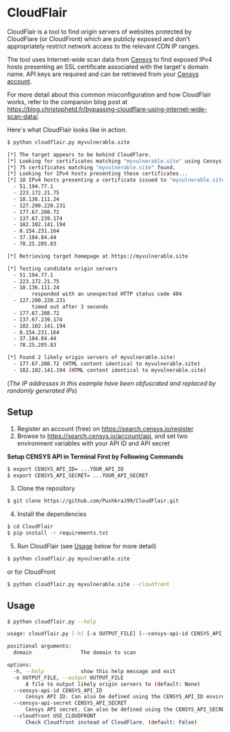 # CloudFlair

CloudFlair is a tool to find origin servers of websites protected by CloudFlare (or CloudFront) which are publicly exposed and don't appropriately restrict network access to the relevant CDN IP ranges.

The tool uses Internet-wide scan data from [Censys](https://censys.io) to find exposed IPv4 hosts presenting an SSL certificate associated with the target's domain name. API keys are required and can be retrieved from your [Censys account](https://search.censys.io/account/api).

For more detail about this common misconfiguration and how CloudFlair works, refer to the companion blog post at <https://blog.christophetd.fr/bypassing-cloudflare-using-internet-wide-scan-data/>.

Here's what CloudFlair looks like in action.

```bash
$ python cloudflair.py myvulnerable.site

[*] The target appears to be behind CloudFlare.
[*] Looking for certificates matching "myvulnerable.site" using Censys
[*] 75 certificates matching "myvulnerable.site" found.
[*] Looking for IPv4 hosts presenting these certificates...
[*] 10 IPv4 hosts presenting a certificate issued to "myvulnerable.site" were found.
  - 51.194.77.1
  - 223.172.21.75
  - 18.136.111.24
  - 127.200.220.231
  - 177.67.208.72
  - 137.67.239.174
  - 182.102.141.194
  - 8.154.231.164
  - 37.184.84.44
  - 78.25.205.83

[*] Retrieving target homepage at https://myvulnerable.site

[*] Testing candidate origin servers
  - 51.194.77.1
  - 223.172.21.75
  - 18.136.111.24
        responded with an unexpected HTTP status code 404
  - 127.200.220.231
        timed out after 3 seconds
  - 177.67.208.72
  - 137.67.239.174
  - 182.102.141.194
  - 8.154.231.164
  - 37.184.84.44
  - 78.25.205.83

[*] Found 2 likely origin servers of myvulnerable.site!
  - 177.67.208.72 (HTML content identical to myvulnerable.site)
  - 182.102.141.194 (HTML content identical to myvulnerable.site)
```

(_The IP addresses in this example have been obfuscated and replaced by randomly generated IPs_)

## Setup

1. Register an account (free) on <https://search.censys.io/register>
2. Browse to <https://search.censys.io/account/api>, and set two environment variables with your API ID and API secret

**Setup CENSYS API in Terminal First by Following Commands**
```bash
$ export CENSYS_API_ID= ...YOUR_API_ID
$ export CENSYS_API_SECRET= ...YOUR_API_SECRET
```

3. Clone the repository

```bash
$ git clone https://github.com/PushkraJ99/CloudFlair.git
```

4. Install the dependencies

```bash
$ cd CloudFlair
$ pip install -r requirements.txt
```

5. Run CloudFlair (see [Usage](#usage) below for more detail)

```bash
$ python cloudflair.py myvulnerable.site
```

or for CloudFront 
```bash
$ python cloudflair.py myvulnerable.site --cloudfront
```

## Usage

```bash
$ python cloudflair.py --help

usage: cloudflair.py [-h] [-o OUTPUT_FILE] [--censys-api-id CENSYS_API_ID] [--censys-api-secret CENSYS_API_SECRET] [--cloudfront USE_CLOUDFRONT] domain

positional arguments:
  domain                The domain to scan

options:
  -h, --help            show this help message and exit
  -o OUTPUT_FILE, --output OUTPUT_FILE
      A file to output likely origin servers to (default: None)
  --censys-api-id CENSYS_API_ID
      Censys API ID. Can also be defined using the CENSYS_API_ID environment variable (default: None)
  --censys-api-secret CENSYS_API_SECRET
      Censys API secret. Can also be defined using the CENSYS_API_SECRET environment variable (default: None)
  --cloudfront USE_CLOUDFRONT
      Check Cloudfront instead of CloudFlare. (default: False)
```

<!-- ## Docker image

![MicroBadger Size](https://img.shields.io/microbadger/image-size/christophetd/cloudflair)
![MicroBadger Layers](https://img.shields.io/microbadger/layers/christophetd/cloudflair)

A lightweight Docker image of CloudFlair ([`christophetd/cloudflair`](https://hub.docker.com/r/christophetd/cloudflair/)) is provided. A scan can easily be instantiated using the following command.

```bash
$ docker run --rm -e CENSYS_API_ID=your-id -e CENSYS_API_SECRET=your-secret christophetd/cloudflair myvulnerable.site
```

You can also create a file containing the definition of the environment variables, and use the Docker`--env-file` option.

```bash
$ cat censys.env
CENSYS_API_ID=your-id
CENSYS_API_SECRET=your-secret

$ docker run --rm --env-file=censys.env PushkraJ99/CloudFlair myvulnerable.site
```

## Compatibility

Tested on 3.6. Feel free to [open an issue](https://github.com/PushkraJ99/CloudFlair/issues/new) if you have bug reports or questions. -->
